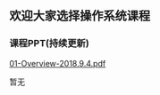## 欢迎大家选择操作系统课程

### 课程PPT(持续更新)

[01-Overview-2018.9.4.pdf](https://github.com/yankaixie13/Operating-System-2018/blob/master/Lecture%20Slides/01-Overview-2018.9.4.pdf)

暂无
